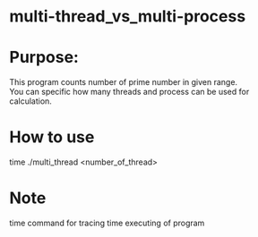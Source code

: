 # multi-thread_vs_multi-process

# Purpose:
This program counts number of prime number in given range.           
You can specific how many threads and process can be used for calculation.
# How to use
 time ./multi_thread <bg> <end> <number_of_thread>

# Note
 time command for tracing time executing of program
